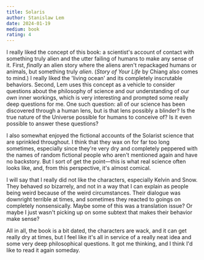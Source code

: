 ```yaml
---
title: Solaris
author: Stanislaw Lem
date: 2024-01-19
medium: book
rating: 4
---
```


I really liked the concept of this book: a scientist's account of contact with something truly alien and the utter failing of humans to make any sense of it. First, *finally* an alien story where the aliens aren't repackaged humans or animals, but something truly *alien*. (*Story of Your Life* by Chiang also comes to mind.) I really liked the 'living ocean' and its completely inscrutable behaviors. Second, Lem uses this concept as a vehicle to consider questions about the philosophy of science and our understanding of our *own* inner workings, which is very interesting and prompted some really deep questions for me. One such question: all of our science has been discovered through a human lens, but is that lens possibly a blinder? Is the true nature of the Universe possible for humans to conceive of? Is it even possible to answer these questions?

I also somewhat enjoyed the fictional accounts of the Solarist science that are sprinkled throughout. I think that they wax on for far too long sometimes, especially since they're very dry and completely peppered with the names of random fictional people who aren't mentioned again and have no backstory. But I sort of get the point—this is what real science often looks like, and, from this perspective, it's almost comical.

I will say that I really did not like the characters, especially Kelvin and Snow. They behaved *so* bizarrely, and not in a way that I can explain as people being weird because of the weird circumstances. Their dialogue was downright terrible at times, and sometimes they reacted to goings on completely nonsensically. Maybe some of this was a translation issue? Or maybe I just wasn't picking up on some subtext that makes their behavior make sense? 

All in all, the book is a bit dated, the characters are wack, and it can get really dry at times, but I feel like it's all in service of a really neat idea and some very deep philosophical questions. It got me thinking, and I think I'd like to read it again someday.
